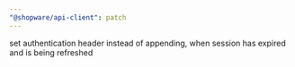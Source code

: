 ```yaml
---
"@shopware/api-client": patch
---
```


set authentication header instead of appending, when session has expired and is being refreshed
